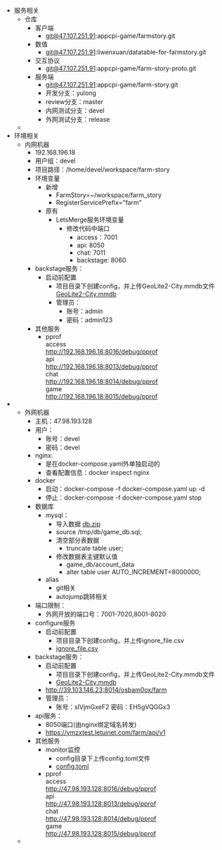 - 服务相关
	- 仓库
		- 客户端
			- git@47.107.251.91:appcpi-game/farmstory.git
		- 数值
			- git@47.107.251.91:liwenxuan/datatable-for-farmstory.git
		- 交互协议
			- git@47.107.251.91:appcpi-game/farm-story-proto.git
		- 服务端
			- git@47.107.251.91:appcpi-game/farm-story.git
			- 开发分支：yulong
			- review分支：master
			- 内网测试分支：devel
			- 外网测试分支：release
	-
- 环境相关
	- 内网机器
		- 192.168.196.18
		- 用户组：devel
		- 项目路径：/home/devel/workspace/farm-story
		- 环境变量
			- 新增
				- FarmStory=~/workspace/farm_story
				- RegisterServicePrefix="farm"
			- 原有
				- LetsMerge服务环境变量
					- 修改代码中端口
						- access：7001
						- api: 8050
						- chat: 7011
						- backstage: 8060
		- backstage服务：
			- 启动前配置
				- 项目目录下创建config，并上传GeoLite2-City.mmdb文件  
				  		[GeoLite2-City.mmdb](../../../assets/GeoLite2-City_1662606495084_0.mmdb)
				- 管理员：
					- 账号：admin
					- 密码：admin123
		- 其他服务
			- pprof  
			  	access  
			  		http://192.168.196.18:8016/debug/pprof  
			  	api  
			  		http://192.168.196.18:8013/debug/pprof  
			  	chat  
			  		http://192.168.196.18:8014/debug/pprof  
			  	game  
			  		http://192.168.196.18:8015/debug/pprof
-
	- 外网机器
		- 主机：47.98.193.128
		- 用户：
			- 账号：devel
			- 密码：devel
		- nginx:
			- 是在docker-compose.yaml外单独启动的
			- 查看配置信息：docker inspect nginx
		- docker
			- 启动：docker-compose -f docker-compose.yaml up -d
			- 停止：docker-compose -f docker-compose.yaml stop
		- 数据库
			- mysql：
				- 导入数据 [db.zip](../../../assets/db_1662606839024_0.zip)
				- source /tmp/db/game_db.sql;
				- 清空部分表数据
					- truncate table user;
				- 修改数据表主键默认值
					- game_db/account_data
					- alter table user AUTO_INCREMENT=8000000;
			- alias
				- git相关
				- autojump跳转相关
		- 端口限制：
			- 外网开放的端口号：7001-7020,8001-8020
		- configure服务
			- 启动前配置
				- 项目目录下创建config，并上传ignore_file.csv
				- [ignore_file.csv](../../../assets/ignore_file_1662606687758_0.csv)
		- backstage服务：
			- 启动前配置
				- 项目目录下创建config，并上传GeoLite2-City.mmdb文件
				- [GeoLite2-City.mmdb](../../../assets/GeoLite2-City_1662606495084_0.mmdb)
			- http://39.103.146.23:8014/osbam0ox/farm
			- 管理员：
				- 账号：slVjmGxeF2
				  密码：EH5gVQGGx3
		- api服务：
			- 8050端口(由nginx绑定域名转发)
			- https://ymzxtest.letuinet.com/farm/api/v1
		- 其他服务
			- monitor监控
				- config目录下上传config.toml文件
				- [config.toml](../../../assets/config_1662606771345_0.toml)
			- pprof  
			  	access  
			  		http://47.98.193.128:8016/debug/pprof  
			  	api  
			  		http://47.98.193.128:8013/debug/pprof  
			  	chat  
			  		http://47.98.193.128:8014/debug/pprof  
			  	game  
			  		http://47.98.193.128:8015/debug/pprof
	-